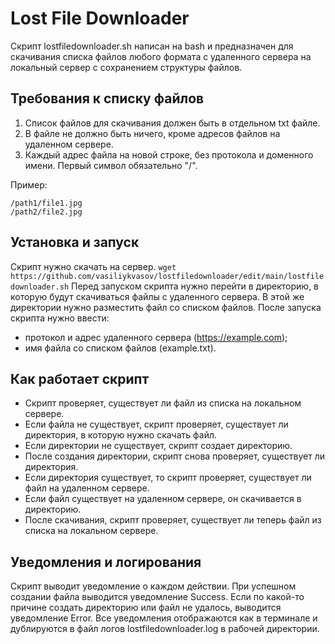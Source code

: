 # Lost File Downloader
Скрипт lostfiledownloader.sh написан на bash и предназначен для скачивания списка файлов любого формата с удаленного сервера на локальный сервер с сохранением структуры файлов.

## Требования к списку файлов
1. Список файлов для скачивания должен быть в отдельном txt файле.
2. В файле не должно быть ничего, кроме адресов файлов на удаленном сервере.
3. Каждый адрес файла на новой строке, без протокола и доменного имени. Первый символ обязательно "/".

Пример:
```
/path1/file1.jpg
/path2/file2.jpg
```

## Установка и запуск
Скрипт нужно скачать на сервер.
`wget https://github.com/vasiliykvasov/lostfiledownloader/edit/main/lostfiledownloader.sh`
Перед запуском скрипта нужно перейти в директорию, в которую будут скачиваться файлы с удаленного сервера.
В этой же директории нужно разместить файл со списком файлов.
После запуска скрипта нужно ввести:
- протокол и адрес удаленного сервера (https://example.com);
- имя файла со списком файлов (example.txt).
    
## Как работает скрипт
- Скрипт проверяет, существует ли файл из списка на локальном сервере.
- Если файла не существует, скрипт проверяет, существует ли директория, в которую нужно скачать файл.
- Если директории не существует, скрипт создает директорию.
- После создания директории, скрипт снова проверяет, существует ли директория.
- Если директория существует, то скрипт проверяет, существует ли файл на удаленном сервере.
- Если файл существует на удаленном сервере, он скачивается в директорию.
- После скачивания, скрипт проверяет, существует ли теперь файл из списка на локальном сервере.

## Уведомления и логирования
Скрипт выводит уведомление о каждом действии.
При успешном создании файла выводится уведомление Success.
Если по какой-то причине создать директорию или файл не удалось, выводится уведомление Error.
Все уведомления отображаются как в терминале и дублируются в файл логов lostfiledownloader.log в рабочей директории.
